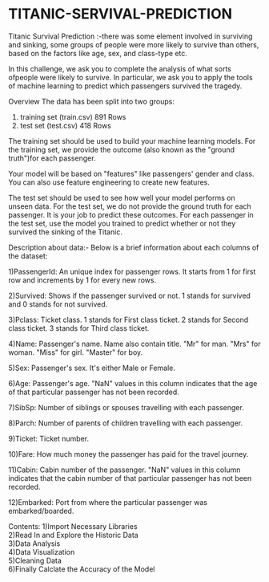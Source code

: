 # TITANIC-SERVIVAL-PREDICTION
Titanic Survival Prediction :-there was some element involved in surviving and sinking, some groups of people were more likely to survive than others, based on the factors like age, sex, and class-type etc.

In this challenge, we ask you to complete the analysis of what sorts ofpeople were likely to survive.
In particular, we ask you to apply the tools of machine learning to predict which passengers survived the tragedy.

Overview
The data has been split into two groups:

1) training set (train.csv)   891 Rows
2) test set (test.csv)        418 Rows

The training set should be used to build your machine learning models.
For the training set, we provide the outcome
(also known as the "ground truth")for each passenger.

Your model will be based on "features" like passengers' gender
 and class.
You can also use feature engineering to create new features.

The test set should be used to see how well your model performs on unseen data.
For the test set, we do not provide the ground truth for each passenger.
It is your job to predict these outcomes.
For each passenger in the test set, use the model you trained to
predict whether or not they survived the sinking of the Titanic.

Description about data:-
Below is a brief information about each columns of the dataset:

1)PassengerId: An unique index for passenger rows. It starts from 1 for first row and increments by 1 for every new rows.

2)Survived: Shows if the passenger survived or not. 1 stands for survived and 0 stands for not survived.

3)Pclass: Ticket class. 1 stands for First class ticket. 2 stands for Second class ticket. 3 stands for Third class ticket.

4)Name: Passenger's name. Name also contain title. "Mr" for man. "Mrs" for woman. "Miss" for girl. "Master" for boy.

5)Sex: Passenger's sex. It's either Male or Female.

6)Age: Passenger's age. "NaN" values in this column indicates that the age of that particular passenger has not been recorded.

7)SibSp: Number of siblings or spouses travelling with each passenger.

8)Parch: Number of parents of children travelling with each passenger.

9)Ticket: Ticket number.

10)Fare: How much money the passenger has paid for the travel journey.

11)Cabin: Cabin number of the passenger. "NaN" values in this column indicates that the cabin number of that particular passenger has not been recorded.

12)Embarked: Port from where the particular passenger was embarked/boarded.

Contents:
1)Import Necessary Libraries <br />
2)Read In and Explore the Historic Data <br />
3)Data Analysis <br />
4)Data Visualization <br />
5)Cleaning Data <br />
6)Finally Calclate the Accuracy of the Model <br />
